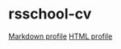 # rsschool-cv
[Markdown profile](https://vooodee.github.io/rsschool-cv/cv)
[HTML profile](https://vooodee.github.io/rsschool-cv/)
